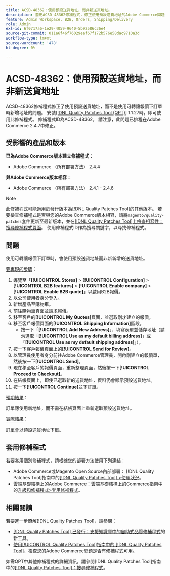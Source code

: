 ```yaml
---
title: ACSD-48362：使用預設送貨地址，而非新送貨地址。
description: 套用ACSD-48362修補程式，修正使用預設送貨地址的Adobe Commerce問題，而非使用可轉讓報價下訂單時的新送貨地址。
feature: Admin Workspace, B2B, Orders, Shipping/Delivery
role: Admin
exl-id: 6f0717a6-1e29-4059-9640-5b92586c36e4
source-git-commit: 011a6f46f76029eaf67f172b576e58dac9710a3d
workflow-type: tm+mt
source-wordcount: '478'
ht-degree: 0%

---
```


# ACSD-48362：使用預設送貨地址，而非新送貨地址

ACSD-48362修補程式修正了使用預設送貨地址，而不是使用可轉讓報價下訂單時新增地址的問題。 安裝[[!DNL Quality Patches Tool (QPT)]](https://experienceleague.adobe.com/zh-hant/docs/commerce-operations/tools/quality-patches-tool/quality-patches-tool-to-self-serve-quality-patches) 1.1.27時，即可使用此修補程式。 修補程式ID為ACSD-48362。 請注意，此問題已排程在Adobe Commerce 2.4.7中修正。

## 受影響的產品和版本

**已為Adobe Commerce版本建立修補程式：**

* Adobe Commerce （所有部署方法） 2.4.4

**與Adobe Commerce版本相容：**

* Adobe Commerce （所有部署方法） 2.4.1 - 2.4.6

>[!NOTE]
>
>此修補程式可能適用於發行版本為[!DNL Quality Patches Tool]的其他版本。 若要檢查修補程式是否與您的Adobe Commerce版本相容，請將`magento/quality-patches`套件更新至最新版本，並在[[!DNL Quality Patches Tool]上檢查相容性：搜尋修補程式頁面](https://experienceleague.adobe.com/tools/commerce-quality-patches/index.html?lang=zh-Hant)。 使用修補程式ID作為搜尋關鍵字，以尋找修補程式。

## 問題

使用可轉讓報價下訂單時，會使用預設送貨地址而非新新增的送貨地址。

<u>要再現的步驟</u>：

1. 導覽至「**[!UICONTROL Stores]** > **[!UICONTROL Configuration]** > **[!UICONTROL B2B features]** > **[!UICONTROL Enable company]** > **[!UICONTROL Enable B2B quote]**」以啟用B2B報價。
1. 以公司使用者身分登入。
1. 新增產品至購物車。
1. 前往購物車頁面並請求報價。
1. 移至客戶的&#x200B;**[!UICONTROL My Quotes]**&#x200B;頁面，並選取剛才建立的報價。
1. 移至客戶報價頁面的&#x200B;**[!UICONTROL Shipping Information]**&#x200B;區段。
   * 按一下「**[!UICONTROL Add New Address]**」、填寫表單並儲存地址（請勿選取「**[!UICONTROL Use as my default billing address]**」或「**[!UICONTROL Use as my default shipping address]**」）。
1. 按一下客戶報價頁面上的&#x200B;**[!UICONTROL Send for Review]**。
1. 以管理員使用者身分前往Adobe Commerce管理員，開啟剛建立的報價單，然後按一下&#x200B;**[!UICONTROL Send]**。
1. 現在移至客戶的報價頁面，重新整理頁面，然後按一下&#x200B;**[!UICONTROL Proceed to Checkout]**。
1. 在結帳頁面上，即使已選取新的送貨地址，資料仍會顯示預設送貨地址。
1. 按一下&#x200B;**[!UICONTROL Continue]**&#x200B;並下訂單。

<u>預期結果</u>：

訂單應使用新地址，而不需在結帳頁面上重新選取預設送貨地址。

<u>實際結果</u>：

訂單會以預設送貨地址下單。

## 套用修補程式

若要套用個別修補程式，請根據您的部署方法使用下列連結：

* Adobe Commerce或Magento Open Source內部部署： [!DNL Quality Patches Tool]指南中的[[!DNL Quality Patches Tool] >使用狀況](/help/tools/quality-patches-tool/usage.md)。
* 雲端基礎結構上的Adobe Commerce：雲端基礎結構上的Commerce指南中的[升級和修補程式>套用修補程式](https://experienceleague.adobe.com/docs/commerce-cloud-service/user-guide/develop/upgrade/apply-patches.html?lang=zh-Hant)。 

## 相關閱讀

若要進一步瞭解[!DNL Quality Patches Tool]，請參閱：

* [[!DNL Quality Patches Tool] 已發行：支援知識庫中的自助式品質修補程式](https://experienceleague.adobe.com/zh-hant/docs/commerce-operations/tools/quality-patches-tool/quality-patches-tool-to-self-serve-quality-patches)的新工具。
* [使用[!UICONTROL Quality Patches Tool]指南中的 [!DNL Quality Patches Tool]](/help/tools/quality-patches-tool/patches-available-in-qpt/check-patch-for-magento-issue-with-magento-quality-patches.md)，檢查您的Adobe Commerce問題是否有修補程式可用。


如需QPT中其他修補程式的詳細資訊，請參閱[!DNL Quality Patches Tool]指南中的[[!DNL Quality Patches Tool]：搜尋修補程式](https://experienceleague.adobe.com/tools/commerce-quality-patches/index.html?lang=zh-Hant)。
